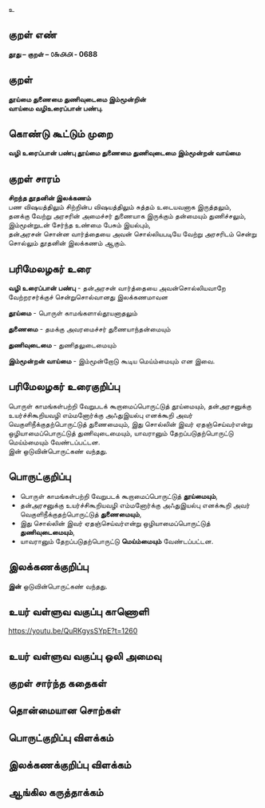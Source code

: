 உ

## குறள் எண் 

**தூது – குறள் – ௦௬௮௮ - 0688**  

## குறள் 

**தூய்மை துணைமை துணிவுடைமை இம்மூன்றின்  
வாய்மை வழிஉரைப்பான் பண்பு.**  

## கொண்டு கூட்டும் முறை

**வழி உரைப்பான் பண்பு தூய்மை துணைமை துணிவுடைமை இம்மூன்றன் வாய்மை** 

## குறள் சாரம்   

**சிறந்த தூதனின் இலக்கணம்**  
பண விஷயத்திலும் சிற்றின்ப விஷயத்திலும் சுத்தம் உடையவனாக இருத்தலும்,  
தனக்கு வேற்று அரசரின் அமைச்சர் துணையாக இருக்கும் தன்மையும் துணிச்சலும்,  
இம்மூன்றுடன் சேர்ந்த உண்மை பேசும் இயல்பும்,  
தன்அரசன் சொன்ன வார்த்தையை அவன் சொல்லியபடியே வேற்று அரசரிடம் சென்று சொல்லும் தூதனின் இலக்கணம் ஆகும்.  

## பரிமேலழகர் உரை

**வழி உரைப்பான் பண்பு** - தன்அரசன் வார்த்தையை அவன்சொல்லியவாறே வேற்றரசர்க்குச் சென்றுசொல்வானது இலக்கணமாவன  

**தூய்மை** - பொருள் காமங்களால்தூயனாதலும்  

**துணைமை** - தமக்கு அவரமைச்சர் துணையாந்தன்மையும்  

**துணிவுடைமை** - துணிதலுடைமையும்  

**இம்மூன்றன் வாய்மை** - இம்மூன்றோடு கூடிய மெய்ம்மையும் என இவை.   

## பரிமேலழகர் உரைகுறிப்பு   

பொருள் காமங்கள்பற்றி வேறுபடக் கூறாமைப்பொருட்டுத் தூய்மையும், தன்அரசனுக்கு உயர்ச்சிகூறியவழி எம்மனோர்க்கு அஃதுஇயல்பு எனக்கூறி அவர் வெகுளிநீக்குதற்பொருட்டுத் துணைமையும், இது சொல்லின் இவர் ஏதஞ்செய்வர்என்று ஒழியாமைப்பொருட்டுத் துணிவுடைமையும், யாவரானும் தேறப்படுதற்பொருட்டு மெய்ம்மையும் வேண்டப்பட்டன.  
இன் ஒடுவின்பொருட்கண் வந்தது.  

## பொருட்குறிப்பு 

* பொருள் காமங்கள்பற்றி வேறுபடக் கூறாமைப்பொருட்டுத் **தூய்மையும்**,  
* தன்அரசனுக்கு உயர்ச்சிகூறியவழி எம்மனோர்க்கு அஃதுஇயல்பு எனக்கூறி அவர் வெகுளிநீக்குதற்பொருட்டுத் **துணைமையும்**,  
* இது சொல்லின் இவர் ஏதஞ்செய்வர்என்று ஒழியாமைப்பொருட்டுத் **துணிவுடைமையும்**,  
* யாவரானும் தேறப்படுதற்பொருட்டு **மெய்ம்மையும்** வேண்டப்பட்டன.    

## இலக்கணக்குறிப்பு  

**இன்** ஒடுவின்பொருட்கண் வந்தது.  

## உயர் வள்ளுவ வகுப்பு காணொளி

https://youtu.be/QuRKgysSYpE?t=1260 

## உயர் வள்ளுவ வகுப்பு ஒலி அமைவு 

 
## குறள் சார்ந்த கதைகள் 


## தொன்மையான சொற்கள்


## பொருட்குறிப்பு விளக்கம்


## இலக்கணக்குறிப்பு விளக்கம்


## ஆங்கில கருத்தாக்கம் 


